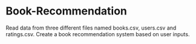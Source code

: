# Book-Recommendation
Read data from three different files named books.csv, users.csv and ratings.csv. Create a book recommendation system based on user inputs.
